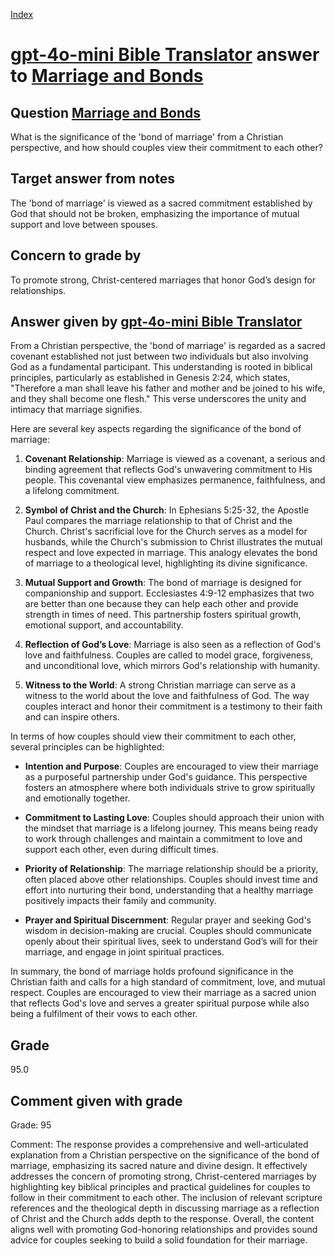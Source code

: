 
[Index](../../index.md)
# [gpt-4o-mini Bible Translator](../../answering_models/gpt-4o-mini_Bible_Translator.md) answer to [Marriage and Bonds](../../questions/Marriage_and_Bonds.md)

## Question [Marriage and Bonds](../../questions/Marriage_and_Bonds.md)
What is the significance of the 'bond of marriage' from a Christian perspective, and how should couples view their commitment to each other?

## Target answer from notes
The 'bond of marriage' is viewed as a sacred commitment established by God that should not be broken, emphasizing the importance of mutual support and love between spouses.

## Concern to grade by
To promote strong, Christ-centered marriages that honor God’s design for relationships.

## Answer given by [gpt-4o-mini Bible Translator](../../answering_models/gpt-4o-mini_Bible_Translator.md)
From a Christian perspective, the 'bond of marriage' is regarded as a sacred covenant established not just between two individuals but also involving God as a fundamental participant. This understanding is rooted in biblical principles, particularly as established in Genesis 2:24, which states, "Therefore a man shall leave his father and mother and be joined to his wife, and they shall become one flesh." This verse underscores the unity and intimacy that marriage signifies.

Here are several key aspects regarding the significance of the bond of marriage:

1. **Covenant Relationship**: Marriage is viewed as a covenant, a serious and binding agreement that reflects God's unwavering commitment to His people. This covenantal view emphasizes permanence, faithfulness, and a lifelong commitment.

2. **Symbol of Christ and the Church**: In Ephesians 5:25-32, the Apostle Paul compares the marriage relationship to that of Christ and the Church. Christ's sacrificial love for the Church serves as a model for husbands, while the Church's submission to Christ illustrates the mutual respect and love expected in marriage. This analogy elevates the bond of marriage to a theological level, highlighting its divine significance.

3. **Mutual Support and Growth**: The bond of marriage is designed for companionship and support. Ecclesiastes 4:9-12 emphasizes that two are better than one because they can help each other and provide strength in times of need. This partnership fosters spiritual growth, emotional support, and accountability.

4. **Reflection of God’s Love**: Marriage is also seen as a reflection of God's love and faithfulness. Couples are called to model grace, forgiveness, and unconditional love, which mirrors God's relationship with humanity.

5. **Witness to the World**: A strong Christian marriage can serve as a witness to the world about the love and faithfulness of God. The way couples interact and honor their commitment is a testimony to their faith and can inspire others.

In terms of how couples should view their commitment to each other, several principles can be highlighted:

- **Intention and Purpose**: Couples are encouraged to view their marriage as a purposeful partnership under God's guidance. This perspective fosters an atmosphere where both individuals strive to grow spiritually and emotionally together.

- **Commitment to Lasting Love**: Couples should approach their union with the mindset that marriage is a lifelong journey. This means being ready to work through challenges and maintain a commitment to love and support each other, even during difficult times.

- **Priority of Relationship**: The marriage relationship should be a priority, often placed above other relationships. Couples should invest time and effort into nurturing their bond, understanding that a healthy marriage positively impacts their family and community.

- **Prayer and Spiritual Discernment**: Regular prayer and seeking God's wisdom in decision-making are crucial. Couples should communicate openly about their spiritual lives, seek to understand God’s will for their marriage, and engage in joint spiritual practices.

In summary, the bond of marriage holds profound significance in the Christian faith and calls for a high standard of commitment, love, and mutual respect. Couples are encouraged to view their marriage as a sacred union that reflects God's love and serves a greater spiritual purpose while also being a fulfilment of their vows to each other.

## Grade
95.0

## Comment given with grade
Grade: 95

Comment: The response provides a comprehensive and well-articulated explanation from a Christian perspective on the significance of the bond of marriage, emphasizing its sacred nature and divine design. It effectively addresses the concern of promoting strong, Christ-centered marriages by highlighting key biblical principles and practical guidelines for couples to follow in their commitment to each other. The inclusion of relevant scripture references and the theological depth in discussing marriage as a reflection of Christ and the Church adds depth to the response. Overall, the content aligns well with promoting God-honoring relationships and provides sound advice for couples seeking to build a solid foundation for their marriage.
